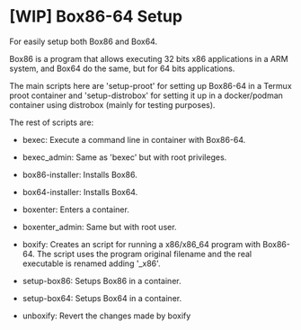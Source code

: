 # [WIP] Box86-64 Setup

For easily setup both Box86 and Box64.

Box86 is a program that allows executing 32 bits x86 applications in a
ARM system, and Box64 do the same, but for 64 bits applications.

The main scripts here are 'setup-proot' for setting up Box86-64 in a
Termux proot container and 'setup-distrobox' for setting it up in a
docker/podman container using distrobox (mainly for testing purposes).


The rest of scripts are:

- bexec: Execute a command line in container with Box86-64.
- bexec_admin: Same as 'bexec' but with root privileges.
- box86-installer: Installs Box86.
- box64-installer: Installs Box64.
- boxenter: Enters a container.
- boxenter_admin: Same but with root user.

- boxify: Creates an script for running a x86/x86_64 program with
          Box86-64. The script uses the program original filename and
          the real executable is renamed adding '_x86'.

- setup-box86: Setups Box86 in a container.
- setup-box64: Setups Box64 in a container.

- unboxify: Revert the changes made by boxify
